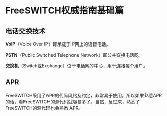 # FreeSWITCH权威指南基础篇

## 电话交换技术

**VoIP**（Voice Over IP）即承载于IP网上的语音电话。

**PSTN**（Public Switched Telephone Network）即公共交换电话网。

**交换机**（Switch或Exchange）位于电话网的中心，用于连接每个用户。



## APR

FreeSWITCH采用了APR的代码风格及约定，非常易于使用。所以如果熟悉APR的话，看FreeSWITCH的源代码就容易多了。当然，反过来，熟悉了FreeSWITCH的源代码也会熟悉 APR。





